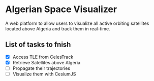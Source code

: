 # Algerian Space Visualizer

A web platform to allow users to visualize all active orbiting satellites located above Algeria and track them in real-time.


## List of tasks to fnish

- [x] Access TLE from CelesTrack
- [x] Retrieve Satellites above Algeria
- [ ] Propagate their trajectories
- [ ] Visualize them with CesiumJS
